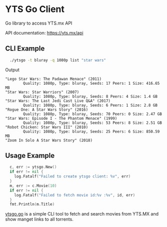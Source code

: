 # YTS Go Client
Go library to access YTS.mx API

API documentation: https://yts.mx/api


## CLI Example
```sh
  ./ytsgo -t bluray -q 1080p list "star wars"
````

Output
```output
"Lego Star Wars: The Padawan Menace" (2011)
        Quality: 1080p, Type: bluray, Seeds: 17 Peers: 1 Size: 416.65 MB
"Star Wars: Star Warriors" (2007)
        Quality: 1080p, Type: bluray, Seeds: 8 Peers: 4 Size: 1.4 GB
"Star Wars: The Last Jedi Cast Live Q&A" (2017)
        Quality: 1080p, Type: bluray, Seeds: 6 Peers: 1 Size: 2.8 GB
"Rogue One: A Star Wars Story" (2016)
        Quality: 1080p, Type: bluray, Seeds: 70 Peers: 0 Size: 2.47 GB
"Star Wars: Episode I - The Phantom Menace" (1999)
        Quality: 1080p, Type: bluray, Seeds: 53 Peers: 8 Size: 2.51 GB
"Robot Chicken: Star Wars III" (2010)
        Quality: 1080p, Type: bluray, Seeds: 25 Peers: 6 Size: 850.59 MB
"Zoom In Solo A Star Wars Story" (2018)
```

## Usage Example
```go
  c, err := ytsgo.New()
  if err != nil {
    log.Fatalf("Failed to create ytsgo client: %v", err)
  }
  m, err := c.Movie(10)
  if err != nil {
    log.Fatalf("Failed to fetch movie id:%v :%v", id, err)
  }
  fmt.Println(m.Title)
```

[ytsgo.go](https://github.com/onyxg/ytsgo/blob/master/cmd/ytsgo.go) is a simple CLI tool to fetch and search movies from YTS.MX and show manget links to all torrents.


